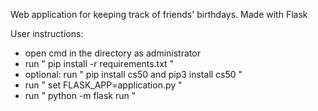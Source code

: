 Web application for keeping track of friends' birthdays. Made with Flask

User instructions:

- open cmd in the directory as administrator
- run " pip install -r requirements.txt "
- optional: run " pip install cs50 and pip3 install cs50 "
- run " set FLASK_APP=application.py "
- run " python -m flask run "